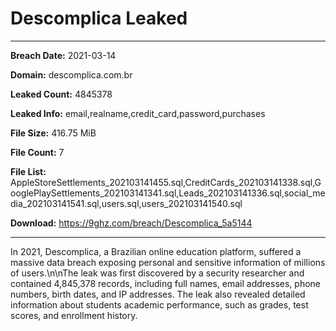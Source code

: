 # Descomplica Leaked

------------
**Breach Date:** 2021-03-14

**Domain:** descomplica.com.br

**Leaked Count:** 4845378

**Leaked Info:** email,realname,credit_card,password,purchases

**File Size:** 416.75 MiB

**File Count:** 7

**File List:** AppleStoreSettlements_202103141455.sql,CreditCards_202103141338.sql,GooglePlaySettlements_202103141341.sql,Leads_202103141336.sql,social_media_202103141541.sql,users.sql,users_202103141540.sql

**Download:** https://9ghz.com/breach/Descomplica_5a5144

------------
In 2021, Descomplica, a Brazilian online education platform, suffered a massive data breach exposing personal and sensitive information of millions of users.\n\nThe leak was first discovered by a security researcher and contained 4,845,378 records, including full names, email addresses, phone numbers, birth dates, and IP addresses. The leak also revealed detailed information about students academic performance, such as grades, test scores, and enrollment history.
